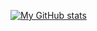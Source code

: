 [![My GitHub stats](https://github-readme-stats.vercel.app/api?username=Timofey1488&theme=cobalt&hide_border=true&show_icons=true&count_private=true&bg_color=00000000)](https://github.com/anuraghazra/github-readme-stats)
